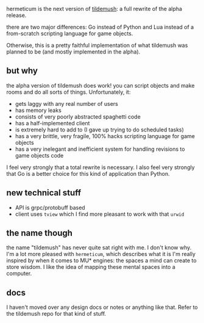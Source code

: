 hermeticum is the next version of [tildemush](https://github.com/vilmibm/tildemush): a full rewrite of the alpha release.

there are two major differences: Go instead of Python and Lua instead of a from-scratch scripting language for game objects.

Otherwise, this is a pretty faithful implementation of what tildemush was planned to be (and mostly implemented in the alpha).

## but why

the alpha version of tildemush does work! you can script objects and make rooms and do all sorts of things. Unfortunately, it:

- gets laggy with any real number of users
- has memory leaks
- consists of very poorly abstracted spaghetti code
- has a half-implemented client
- is extremely hard to add to (I gave up trying to do scheduled tasks)
- has a very brittle, very fragile, 100% hacks scripting language for game objects
- has a very inelegant and inefficient system for handling revisions to game objects code

I feel very strongly that a total rewrite is necessary. I also feel very strongly that Go is a better choice for this kind of application than Python.

## new technical stuff

- API is grpc/protobuff based
- client uses `tview` which I find more pleasant to work with that `urwid`

## the name though

the name "tildemush" has never quite sat right with me. I don't know why. I'm a
lot more pleased with `hermeticum`, which describes what it is I'm really
inspired by when it comes to MU* engines: the spaces a mind can create to store
wisdom. I like the idea of mapping these mental spaces into a computer.

## docs

I haven't moved over any design docs or notes or anything like that. Refer to the tildemush repo for that kind of stuff.

